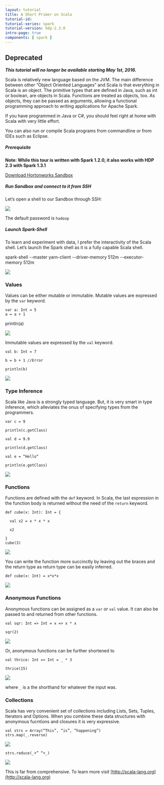 ```yaml
---
layout: tutorial
title: A Short Primer on Scala
tutorial-id:
tutorial-series: spark
tutorial-version: hdp-2.3.0
intro-page: true
components: [ spark ]
---
```



## Deprecated

***This tutorial will no longer be available starting May 1st, 2016.***

Scala is relatively new language based on the JVM. The main difference between other “Object Oriented Languages” and Scala is that everything in Scala is an object. The primitive types that are defined in Java, such as int or boolean, are objects in Scala. Functions are treated as objects, too. As objects, they can be passed as arguments, allowing a functional programming approach to writing applications for Apache Spark.

If you have programmed in Java or C#, you should feel right at home with Scala with very little effort.

You can also run or compile Scala programs from commandline or from IDEs such as Eclipse.

##### Prerequisite  
**Note: While this tour is written with Spark 1.2.0, it also works with HDP 2.3 with Spark 1.3.1**

[Download Hortonworks Sandbox](http://hortonworks.com/products/hortonworks-sandbox/#install)

##### Run Sandbox and connect to it from SSH

Let’s open a shell to our Sandbox through SSH:

![](/assets/a-short-primer-on-scala/Screenshot_2015-04-13_07_58_43.png)

The default password is `hadoop`

##### Launch Spark-Shell

To learn and experiment with data, I prefer the interactivity of the Scala shell. Let’s launch the Spark shell as it is a fully capable Scala shell.

spark-shell --master yarn-client --driver-memory 512m --executor-memory 512m

![](/assets/a-short-primer-on-scala/Screenshot%202015-06-08%2013.20.55.png)

### Values

Values can be either mutable or immutable. Mutable values are expressed by the `var` keyword.

    var a: Int = 5
    a = a + 1

println(a)

![](/assets/a-short-primer-on-scala/Screenshot%202015-06-08%2012.26.39.png)

Immutable values are expressed by the `val` keyword.

    val b: Int = 7

    b = b + 1 //Error

    println(b)

![](/assets/a-short-primer-on-scala/Screenshot%202015-06-08%2012.29.13.png)

### Type Inference

Scala like Java is a strongly typed language. But, it is very smart in type inference, which alleviates the onus of specifying types from the programmers.

    var c = 9

    println(c.getClass)

    val d = 9.9

    println(d.getClass)

    val e = “Hello“

    println(e.getClass)

![](/assets/a-short-primer-on-scala/Screenshot%202015-06-08%2012.52.36.png)

### Functions

Functions are defined with the `def` keyword. In Scala, the last expression in the function body is returned without the need of the `return` keyword.

    def cube(x: Int): Int = {

      val x2 = x * x * x

      x2

    }
    cube(3)

![](/assets/a-short-primer-on-scala/Screenshot%202015-06-08%2013.24.04.png)

You can write the function more succinctly by leaving out the braces and the return type as return type can be easily inferred.

    def cube(x: Int) = x*x*x

![](/assets/a-short-primer-on-scala/Screenshot%202015-06-08%2013.27.58.png)

### Anonymous Functions

Anonymous functions can be assigned as a `var` or `val` value. It can also be passed to and returned from other functions.

    val sqr: Int => Int = x => x * x

    sqr(2)

![](/assets/a-short-primer-on-scala/Screenshot%202015-06-08%2013.50.40.png)

Or, anonymous functions can be further shortened to

    val thrice: Int => Int = _ * 3

    thrice(15)

![](/assets/a-short-primer-on-scala/Screenshot%202015-06-08%2013.58.41.png)

where `_` is a the shorthand for whatever the input was.

### Collections

Scala has very convenient set of collections including Lists, Sets, Tuples, Iterators and Options. When you combine these data structures with anonymous fucntions and closures it is very expressive.

    val strs = Array(“This”, “is”, “happening”)
    strs.map(_.reverse)

![](/assets/a-short-primer-on-scala/Screenshot%202015-06-08%2014.38.48.png)

    strs.reduce(_+” “+_)

![](/assets/a-short-primer-on-scala/Screenshot%202015-06-08%2014.28.31.png)

This is far from comprehensive. To learn more visit [http://scala-lang.org](http://scala-lang.org)
